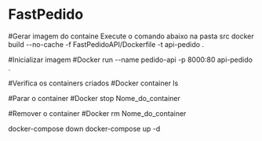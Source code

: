 # FastPedido

#Gerar imagem do containe
Execute o comando abaixo na pasta src
docker build --no-cache -f FastPedidoAPI/Dockerfile -t api-pedido .


#Inicializar imagem 
 #Docker run --name pedido-api -p 8000:80  api-pedido .

#Verifica os containers criados
 #Docker container ls   

#Parar o container
 #Docker stop Nome_do_container

#Remover o container
 #Docker rm Nome_do_container

 docker-compose down
docker-compose up -d

